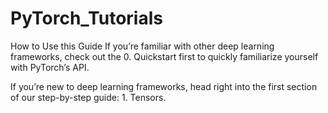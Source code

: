 # PyTorch_Tutorials
How to Use this Guide
If you’re familiar with other deep learning frameworks, check out the 0. Quickstart first to quickly familiarize yourself with PyTorch’s API.

If you’re new to deep learning frameworks, head right into the first section of our step-by-step guide: 1. Tensors.